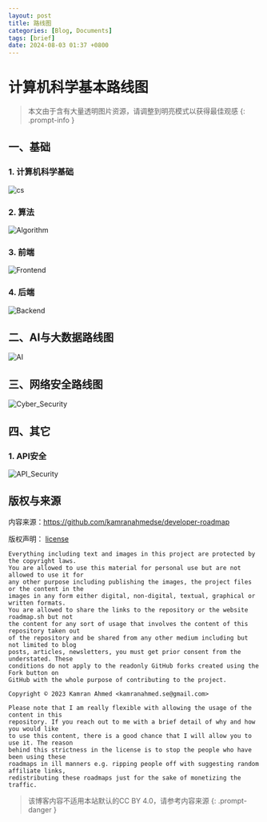 ```yaml
---
layout: post
title: 路线图
categories: [Blog, Documents]
tags: [brief]
date: 2024-08-03 01:37 +0800
---
```

# 计算机科学基本路线图

> 本文由于含有大量透明图片资源，请调整到明亮模式以获得最佳观感
{: .prompt-info }



## 一、基础

### 1. 计算机科学基础

![cs](../assets/img/2024-08-03-dev-%E8%B7%AF%E7%BA%BF%E5%9B%BE/cs.png)

### 2. 算法

![Algorithm](../assets/img/2024-08-03-dev-%E8%B7%AF%E7%BA%BF%E5%9B%BE/Algorithm.png)

### 3. 前端

![Frontend](../assets/img/2024-08-03-dev-%E8%B7%AF%E7%BA%BF%E5%9B%BE/Frontend.png)

### 4. 后端

![Backend](../assets/img/2024-08-03-dev-%E8%B7%AF%E7%BA%BF%E5%9B%BE/Backend.png)

## 二、AI与大数据路线图

![AI](../assets/img/2024-08-03-dev-%E8%B7%AF%E7%BA%BF%E5%9B%BE/AI.png)

## 三、网络安全路线图

![Cyber_Security](../assets/img/2024-08-03-dev-%E8%B7%AF%E7%BA%BF%E5%9B%BE/Cyber_Security.png)

## 四、其它

### 1. API安全

![API_Security](../assets/img/2024-08-03-dev-%E8%B7%AF%E7%BA%BF%E5%9B%BE/API_Security.png)

## 版权与来源

内容来源：https://github.com/kamranahmedse/developer-roadmap

版权声明： [license](https://github.com/kamranahmedse/developer-roadmap/blob/master/license)

```
Everything including text and images in this project are protected by the copyright laws.
You are allowed to use this material for personal use but are not allowed to use it for
any other purpose including publishing the images, the project files or the content in the
images in any form either digital, non-digital, textual, graphical or written formats.
You are allowed to share the links to the repository or the website roadmap.sh but not
the content for any sort of usage that involves the content of this repository taken out
of the repository and be shared from any other medium including but not limited to blog
posts, articles, newsletters, you must get prior consent from the understated. These
conditions do not apply to the readonly GitHub forks created using the Fork button on
GitHub with the whole purpose of contributing to the project.

Copyright © 2023 Kamran Ahmed <kamranahmed.se@gmail.com>

Please note that I am really flexible with allowing the usage of the content in this
repository. If you reach out to me with a brief detail of why and how you would like
to use this content, there is a good chance that I will allow you to use it. The reason
behind this strictness in the license is to stop the people who have been using these
roadmaps in ill manners e.g. ripping people off with suggesting random affiliate links,
redistributing these roadmaps just for the sake of monetizing the traffic.
```

> 该博客内容不适用本站默认的CC BY 4.0，请参考内容来源
{: .prompt-danger }

